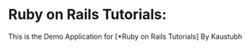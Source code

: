 # Ruby on Rails Tutorials: 

This is the Demo Application for [*Ruby on Rails Tutorials] By Kaustubh